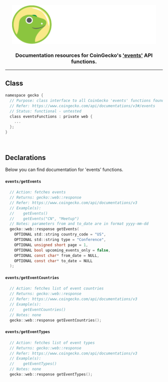 <p align="center">
  <img width="460" height="125" src="/images/coingecko.jpg">
</p>
<h3 align="center">Documentation resources for CoinGecko's <a href="https://www.coingecko.com/api/documentations/v3#/events">'events'</a> API functions.</h3>
<hr>

<h2>Class</h2>

```c
namespace gecko {
  // Purpose: class interface to all CoinGecko 'events' functions found below
  // Refer: https://www.coingecko.com/api/documentations/v3#/events
  // Status: functional - untested
  class eventsFunctions : private web {
    ...
  };
}
```

<br>

<h2>Declarations</h2>
<p>Below you can find documentation for 'events' functions.</p>

<h4><code>events/getEvents</code></h4>

```c
  // Action: fetches events
  // Returns: gecko::web::response
  // Refer: https://www.coingecko.com/api/documentations/v3
  // Example(s):
  //    getEvents()
  //    getEvents("CN", "Meetup")
  // Notes: parameters from and to_date are in format yyyy-mm-dd
  gecko::web::response getEvents(
    OPTIONAL std::string country_code = "US",
    OPTIONAL std::string type = "Conference",
    OPTIONAL unsigned short page = 1,
    OPTIONAL bool upcoming_events_only = false,
    OPTIONAL const char* from_date = NULL,
    OPTIONAL const char* to_date = NULL
  );
```

<h4><code>events/getEventCountries</code></h4>

```c
  // Action: fetches list of event countries
  // Returns: gecko::web::response
  // Refer: https://www.coingecko.com/api/documentations/v3
  // Example(s):
  //    getEventCountries()
  // Notes: none
  gecko::web::response getEventCountries();
```

<h4><code>events/getEventTypes</code></h4>

```c
  // Action: fetches list of event types
  // Returns: gecko::web::response
  // Refer: https://www.coingecko.com/api/documentations/v3
  // Example(s):
  //    getEventTypes()
  // Notes: none
  gecko::web::response getEventTypes();
```
